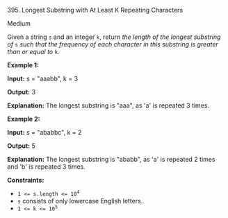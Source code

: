 ﻿395\. Longest Substring with At Least K Repeating Characters

Medium

Given a string `s` and an integer `k`, return _the length of the longest substring of_ `s` _such that the frequency of each character in this substring is greater than or equal to_ `k`.

**Example 1:**

**Input:** s = "aaabb", k = 3

**Output:** 3

**Explanation:** The longest substring is "aaa", as 'a' is repeated 3 times.

**Example 2:**

**Input:** s = "ababbc", k = 2

**Output:** 5

**Explanation:** The longest substring is "ababb", as 'a' is repeated 2 times and 'b' is repeated 3 times.

**Constraints:**

*   <code>1 <= s.length <= 10<sup>4</sup></code>
*   `s` consists of only lowercase English letters.
*   <code>1 <= k <= 10<sup>5</sup></code>